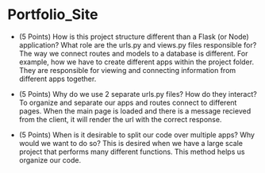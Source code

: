# Portfolio_Site



- (5 Points) How is this project structure different than a Flask (or Node) application? What role are the urls.py and views.py files responsible for?
The way we connect routes and models to a database is different. For example, how we have to create different apps within the project folder. They are responsible for viewing and connecting information from different apps together.


- (5 Points) Why do we use 2 separate urls.py files? How do they interact?
To organize and separate our apps and routes connect to different pages. When the main page is loaded and there is a message recieved from the client, it will render the url with the correct response.

- (5 Points) When is it desirable to split our code over multiple apps? Why would we want to do so?
This is desired when we have a large scale project that performs many different functions. This method helps us organize our code. 